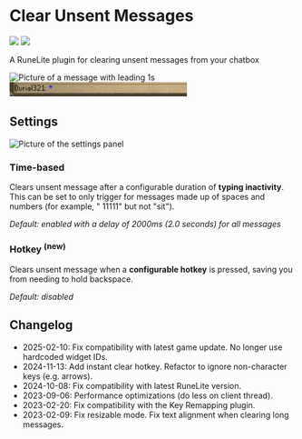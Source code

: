 # Clear Unsent Messages

[![](https://img.shields.io/endpoint?url=https://api.runelite.net/pluginhub/shields/installs/plugin/clear-unsent-messages)](https://runelite.net/plugin-hub/show/clear-unsent-messages)
[![](https://img.shields.io/endpoint?url=https://api.runelite.net/pluginhub/shields/rank/plugin/clear-unsent-messages)](https://runelite.net/plugin-hub/show/clear-unsent-messages)

A RuneLite plugin for clearing unsent messages from your chatbox

<img width="313" alt="Picture of a message with leading 1s" src="https://user-images.githubusercontent.com/51724788/208325355-3851a5fc-f6bf-47a0-a4b6-3aa14a7c8144.png">

<img width="313" alt="Video of the plugin clearing an unsent message from the chatbox" src="/video.webp"/>

## Settings

<img width="240" alt="Picture of the settings panel" src="https://github.com/user-attachments/assets/e36706a7-d5c7-4549-92ba-27abb0e75cb6"/>

### Time-based

Clears unsent message after a configurable duration of **typing inactivity**. This can be set to only trigger for messages made up of spaces and numbers (for example, " 11111" but not "sit").

_Default: enabled with a delay of 2000ms (2.0 seconds) for all messages_

### Hotkey <sup>(new)</sup>

Clears unsent message when a **configurable hotkey** is pressed, saving you from needing to hold backspace.

_Default: disabled_

## Changelog

* 2025-02-10: Fix compatibility with latest game update. No longer use hardcoded widget IDs.
* 2024-11-13: Add instant clear hotkey. Refactor to ignore non-character keys (e.g. arrows).
* 2024-10-08: Fix compatibility with latest RuneLite version.
* 2023-09-06: Performance optimizations (do less on client thread).
* 2023-02-20: Fix compatibility with the Key Remapping plugin.
* 2023-02-09: Fix resizable mode. Fix text alignment when clearing long messages.
